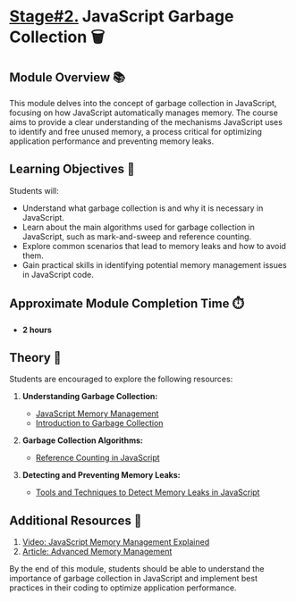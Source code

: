 # [Stage#2.](../../) JavaScript Garbage Collection 🗑️

## Module Overview 📚

This module delves into the concept of garbage collection in JavaScript, focusing on how JavaScript automatically manages memory. The course aims to provide a clear understanding of the mechanisms JavaScript uses to identify and free unused memory, a process critical for optimizing application performance and preventing memory leaks.

## Learning Objectives 🎯

Students will:

- Understand what garbage collection is and why it is necessary in JavaScript.
- Learn about the main algorithms used for garbage collection in JavaScript, such as mark-and-sweep and reference counting.
- Explore common scenarios that lead to memory leaks and how to avoid them.
- Gain practical skills in identifying potential memory management issues in JavaScript code.

## Approximate Module Completion Time ⏱️

- **2 hours**

## Theory 📖

Students are encouraged to explore the following resources:

1. **Understanding Garbage Collection:**

   - [JavaScript Memory Management](https://developer.mozilla.org/en-US/docs/Web/JavaScript/Memory_Management)
   - [Introduction to Garbage Collection](https://javascript.info/garbage-collection)

2. **Garbage Collection Algorithms:**

   - [Reference Counting in JavaScript](https://v8.dev/blog/trash-talk)

3. **Detecting and Preventing Memory Leaks:**

   - [Tools and Techniques to Detect Memory Leaks in JavaScript](https://www.dynatrace.com/news/blog/understanding-garbage-collection-and-hunting-memory-leaks-in-node-js/)

## Additional Resources 📘

1. [Video: JavaScript Memory Management Explained](https://www.youtube.com/watch?v=LaxbdIyBkL0)
2. [Article: Advanced Memory Management](https://developer.mozilla.org/en-US/docs/Web/JavaScript/Memory_Management)

By the end of this module, students should be able to understand the importance of garbage collection in JavaScript and implement best practices in their coding to optimize application performance.
